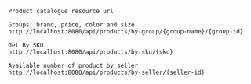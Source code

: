 	Product catalogue resource url
	
	Groups: brand, price, color and size.
	http://localhost:8080/api/products/by-group/{group-name}/{group-id}
	
	Get By SKU
	http://localhost:8080/api/products/by-sku/{sku}
	
	Available number of product by seller
	http://localhost:8080/api/products/by-seller/{seller-id}